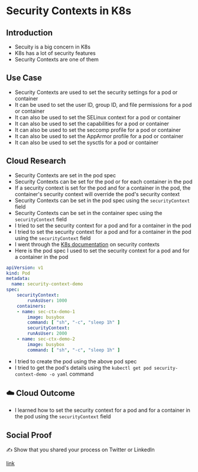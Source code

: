 # Security Contexts in K8s

## Introduction

- Secuity is a big concern in K8s
- K8s has a lot of security features
- Security Contexts are one of them

## Use Case

- Security Contexts are used to set the security settings for a pod or container
- It can be used to set the user ID, group ID, and file permissions for a pod or container
- It can also be used to set the SELinux context for a pod or container
- It can also be used to set the capabilities for a pod or container
- It can also be used to set the seccomp profile for a pod or container
- It can also be used to set the AppArmor profile for a pod or container
- It can also be used to set the sysctls for a pod or container

## Cloud Research

- Security Contexts are set in the pod spec
- Security Contexts can be set for the pod or for each container in the pod
- If a security context is set for the pod and for a container in the pod, the container's security context will override the pod's security context
- Security Contexts can be set in the pod spec using the `securityContext` field
- Security Contexts can be set in the container spec using the `securityContext` field
- I tried to set the security context for a pod and for a container in the pod
- I tried to set the security context for a pod and for a container in the pod using the `securityContext` field
- I went through the [K8s documentation](https://kubernetes.io/docs/tasks/configure-pod-container/security-context/) on security contexts
- Here is the pod spec I used to set the security context for a pod and for a container in the pod

```yaml
apiVersion: v1
kind: Pod
metadata:
  name: security-context-demo
spec:
    securityContext:
        runAsUser: 1000
    containers:
    - name: sec-ctx-demo-1
        image: busybox
        command: [ "sh", "-c", "sleep 1h" ]
        securityContext:
        runAsUser: 2000
    - name: sec-ctx-demo-2
        image: busybox
        command: [ "sh", "-c", "sleep 1h" ]
```
- I tried to create the pod using the above pod spec
- I tried to get the pod's details using the `kubectl get pod security-context-demo -o yaml` command

## ☁️ Cloud Outcome

- I learned how to set the security context for a pod and for a container in the pod using the `securityContext` field
## Social Proof

✍️ Show that you shared your process on Twitter or LinkedIn

[link](https://www.linkedin.com/feed/update/urn:li:share:7099433191286968320/)
